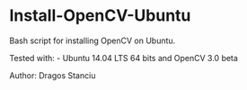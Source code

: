 Install-OpenCV-Ubuntu
=====================

Bash script for installing OpenCV on Ubuntu.

Tested with:
	- Ubuntu 14.04 LTS 64 bits and OpenCV 3.0 beta


Author: Dragos Stanciu